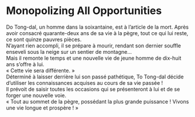 # Monopolizing All Opportunities
Do Tong-dal, un homme dans la soixantaine, est à l’article de la mort. Après avoir consacré quarante-deux ans de sa vie à la pègre, tout ce qui lui reste, ce sont quinze pauvres pièces.<br>N’ayant rien accompli, il se prépare à mourir, rendant son dernier souffle enseveli sous la neige sur un sentier de montagne…<br>Mais il remonte le temps et une nouvelle vie de jeune homme de dix-huit ans s’offre à lui.<br>« Cette vie sera différente. »<br>Déterminé à laisser derrière lui son passé pathétique, To Tong-dal décide d’utiliser les connaissances acquises au cours de sa vie passée !<br>Il prévoit de saisir toutes les occasions qui se présenteront à lui et de se forger une nouvelle voie.<br>« Tout au sommet de la pègre, possédant la plus grande puissance ! Vivons une vie longue et prospère ! »